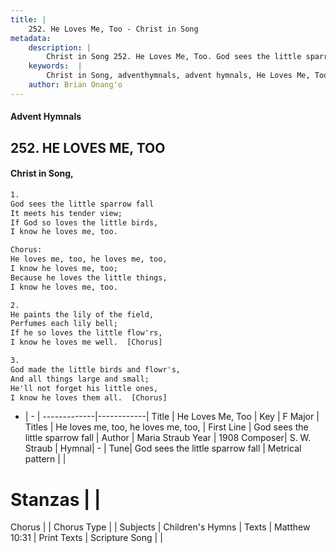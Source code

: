 ```yaml
---
title: |
    252. He Loves Me, Too - Christ in Song
metadata:
    description: |
        Christ in Song 252. He Loves Me, Too. God sees the little sparrow fall It meets his tender view; If God so loves the little birds, I know he loves me, too. Chorus: He loves me, too, he loves me, too, I know he loves me, too; Because he loves the little things,  I know he loves me, too.
    keywords:  |
        Christ in Song, adventhymnals, advent hymnals, He Loves Me, Too, God sees the little sparrow fall. He loves me, too, he loves me, too,
    author: Brian Onang'o
---
```


#### Advent Hymnals
## 252. HE LOVES ME, TOO
####  Christ in Song,

```txt
1.
God sees the little sparrow fall
It meets his tender view;
If God so loves the little birds,
I know he loves me, too.

Chorus:
He loves me, too, he loves me, too,
I know he loves me, too;
Because he loves the little things, 
I know he loves me, too.

2.
He paints the lily of the field,
Perfumes each lily bell;
If he so loves the little flow'rs,
I know he loves me well.  [Chorus]

3.
God made the little birds and flowr's,
And all things large and small;
He'll not forget his little ones,
I know he loves them all.  [Chorus]


```

- |   -  |
-------------|------------|
Title | He Loves Me, Too |
Key | F Major |
Titles | He loves me, too, he loves me, too, |
First Line | God sees the little sparrow fall |
Author | Maria Straub
Year | 1908
Composer| S. W. Straub |
Hymnal|  - |
Tune| God sees the little sparrow fall |
Metrical pattern | |
# Stanzas |  |
Chorus |  |
Chorus Type |  |
Subjects | Children's Hymns |
Texts | Matthew 10:31 |
Print Texts | 
Scripture Song |  |
    
